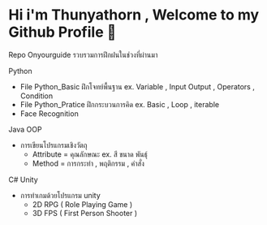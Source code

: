 # Hi i'm Thunyathorn , Welcome to my Github Profile 👋

Repo Onyourguide รวบรวมการฝึกฝนในช่วงที่ผ่านมา

Python
- File Python_Basic ฝึกโจทย์พื้นฐาน ex. Variable , Input Output , Operators , Condition
- File Python_Pratice ฝึกกระบวนการคิด ex. Basic , Loop , iterable
- Face Recognition 

Java OOP
- การเขียนโปรแกรมเชิงวัตถุ
  - Attribute = คุณลักษณะ ex. สี ขนาด พันธุ์
  - Method = การกระทำ , พฤติกรรม , คำสั่ง

C# Unity 
- การทำเกมด้วยโปรแกรม unity
  - 2D RPG ( Role Playing Game )
  - 3D FPS ( First Person Shooter )

<!--
**Onyourguide/Onyourguide** is a ✨ _special_ ✨ repository because its `README.md` (this file) appears on your GitHub profile.

Here are some ideas to get you started:

- 🔭 I’m currently working on 
- 🌱 I’m currently learning 
- 👯 I’m looking to collaborate on 
- 🤔 I’m looking for help with 
- 💬 Ask me about ...
- 📫 How to reach me: ...
- 😄 Pronouns: ...
- ⚡ Fun fact: ...
-->
